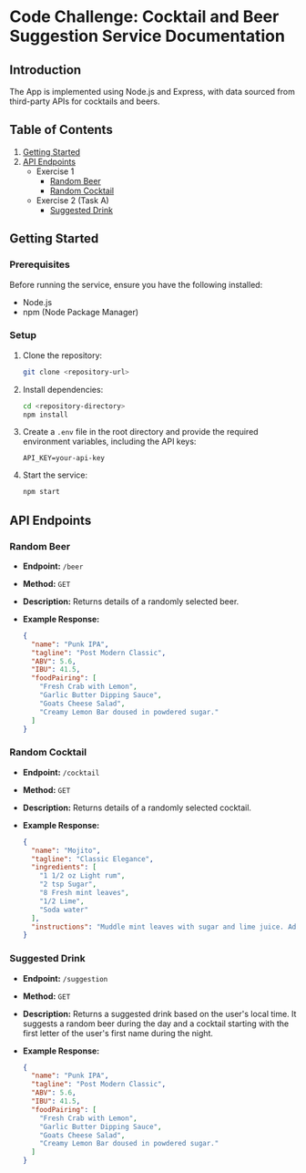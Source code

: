 # Code Challenge: Cocktail and Beer Suggestion Service Documentation

## Introduction

The App is implemented using Node.js and Express, with data sourced from third-party APIs for cocktails and beers.

## Table of Contents

1. [Getting Started](#getting-started)
2. [API Endpoints](#api-endpoints)
   - Exercise 1
        - [Random Beer](#random-beer)
        - [Random Cocktail](#random-cocktail)
   - Exercise 2 (Task A)
        - [Suggested Drink](#suggested-drink)

## Getting Started

### Prerequisites

Before running the service, ensure you have the following installed:

- Node.js
- npm (Node Package Manager)

### Setup

1. Clone the repository:

   ```bash
   git clone <repository-url>
   ```

2. Install dependencies:

   ```bash
   cd <repository-directory>
   npm install
   ```

3. Create a `.env` file in the root directory and provide the required environment variables, including the API keys:

   ```env
   API_KEY=your-api-key
   ```

4. Start the service:

   ```bash
   npm start
   ```

## API Endpoints

### Random Beer

- **Endpoint:** `/beer`
- **Method:** `GET`
- **Description:** Returns details of a randomly selected beer.
- **Example Response:**

  ```json
  {
    "name": "Punk IPA",
    "tagline": "Post Modern Classic",
    "ABV": 5.6,
    "IBU": 41.5,
    "foodPairing": [
      "Fresh Crab with Lemon",
      "Garlic Butter Dipping Sauce",
      "Goats Cheese Salad",
      "Creamy Lemon Bar doused in powdered sugar."
    ]
  }
  ```

### Random Cocktail

- **Endpoint:** `/cocktail`
- **Method:** `GET`
- **Description:** Returns details of a randomly selected cocktail.
- **Example Response:**

  ```json
  {
    "name": "Mojito",
    "tagline": "Classic Elegance",
    "ingredients": [
      "1 1/2 oz Light rum",
      "2 tsp Sugar",
      "8 Fresh mint leaves",
      "1/2 Lime",
      "Soda water"
    ],
    "instructions": "Muddle mint leaves with sugar and lime juice. Add a splash of soda water and fill the glass with ice. Pour the rum and top with soda water. Garnish and serve with straw."
  }
  ```

### Suggested Drink

- **Endpoint:** `/suggestion`
- **Method:** `GET`
- **Description:** Returns a suggested drink based on the user's local time. It suggests a random beer during the day and a cocktail starting with the first letter of the user's first name during the night.
- **Example Response:**

  ```json
  {
    "name": "Punk IPA",
    "tagline": "Post Modern Classic",
    "ABV": 5.6,
    "IBU": 41.5,
    "foodPairing": [
      "Fresh Crab with Lemon",
      "Garlic Butter Dipping Sauce",
      "Goats Cheese Salad",
      "Creamy Lemon Bar doused in powdered sugar."
    ]
  }
  ```
